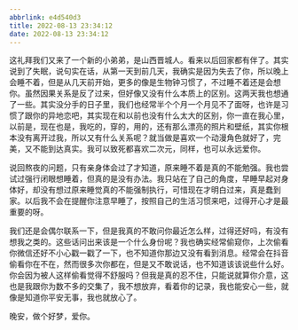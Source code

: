```yaml
---
abbrlink: e4d540d3
title: 2022-08-13 23:34:12
date: 2022-08-13 23:34:12
---
```


这礼拜我们又来了一个新的小弟弟，是山西晋城人。看来以后回家都有伴了。其实说到了失眠，说句实在话，从第一天到前几天，我确实是因为失去了你，所以晚上会睡不着，但是从几天前开始，更多的像是生物钟习惯了，不过睡不着还是会想你。虽然因果关系是反了过来，但好像又没有什么本质上的区别。这两天我也想通了一些。其实没分手的日子里，我们也经常半个个月一个月见不了面呀，也许是习惯了跟你的异地恋吧，其实现在和以前也没有什么太大的区别，你一直在我心里，以前是，现在也是，我吃的，穿的，用的，还有那么漂亮的照片和壁纸，其实你根本没有离开过我，所以又有什么关系呢？就当做是喜欢一个动漫角色就好了，完美，又不能到达真实。我可以致死都喜欢二次元，同样，也可以永远爱你。

说回熬夜的问题，只有亲身体会过了才知道，原来睡不着是真的不能勉强。我也尝试过强行闭眼想睡着，但真的是没有办法。我只站在了自己的角度，早睡早起对身体好，却没有想过原来睡觉真的不能强制执行，可惜现在才明白过来，真是蠢到家。以后我不会在提醒你注意早睡了，按照自己的生活习惯来吧，过得开心才是最重要的呀。

我们还是会偶尔联系一下，但是我真的不敢问你最近怎么样，过得还好吗，有没有想我之类的。这些话问出来该是一个什么身份呢？我也确实经常偷窥你，上次偷看你微信还好不小心戳一戳了一下，也不知道你那边又没有看到消息。经常会在抖音偷看你在不在，然而很多次你都在，但是又不敢说话，也不知道该该说些什么好。你会因为被人这样偷看觉得不舒服吗？但我是真的忍不住，只能说就算你介意，这也是我跟你为数不多的交集了，我不想放弃，看着你的记录，我也能安心一些，就像是知道你平安无事，我也就放心了。

晚安，做个好梦，爱你。
